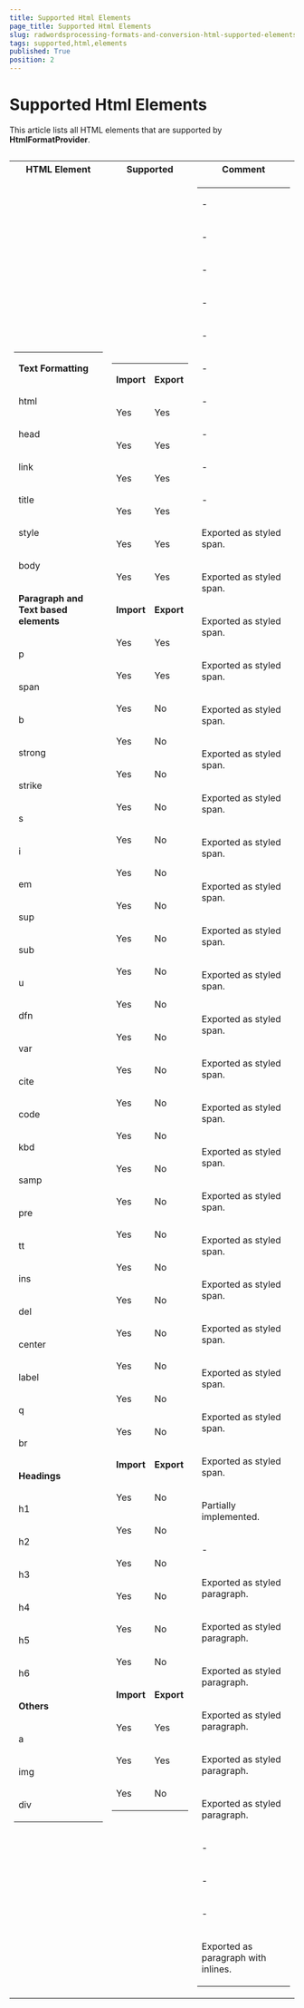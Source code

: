 ```yaml
---
title: Supported Html Elements
page_title: Supported Html Elements
slug: radwordsprocessing-formats-and-conversion-html-supported-elements
tags: supported,html,elements
published: True
position: 2
---
```


# Supported Html Elements



This article lists all HTML elements that are supported by __HtmlFormatProvider__.
      

## 
<table><tr><th>
HTML Element</th><th>
Supported</th><th>
Comment</th></tr><tr><td>
<table><tr><td>

<b>Text Formatting</b></td></tr><tr><td>

html</td></tr><tr><td>

head</td></tr><tr><td>

link</td></tr><tr><td>

title</td></tr><tr><td>

style</td></tr><tr><td>

body</td></tr><tr><td>

<b>Paragraph and Text based elements</b></td></tr><tr><td>

p</td></tr><tr><td>

span</td></tr><tr><td>

b</td></tr><tr><td>

strong</td></tr><tr><td>

strike</td></tr><tr><td>

s</td></tr><tr><td>

i</td></tr><tr><td>

em</td></tr><tr><td>

sup</td></tr><tr><td>

sub</td></tr><tr><td>

u</td></tr><tr><td>

dfn</td></tr><tr><td>

var</td></tr><tr><td>

cite</td></tr><tr><td>

code</td></tr><tr><td>

kbd</td></tr><tr><td>

samp</td></tr><tr><td>

pre</td></tr><tr><td>

tt</td></tr><tr><td>

ins</td></tr><tr><td>

del</td></tr><tr><td>

center</td></tr><tr><td>

label</td></tr><tr><td>

q</td></tr><tr><td>

br</td></tr><tr><td>

<b>Headings</b></td></tr><tr><td>

h1</td></tr><tr><td>

h2</td></tr><tr><td>

h3</td></tr><tr><td>

h4</td></tr><tr><td>

h5</td></tr><tr><td>

h6</td></tr><tr><td>

<b>Others</b></td></tr><tr><td>

a</td></tr><tr><td>

img</td></tr><tr><td>

div</td></tr></table></td><td>
<table><tr><td>

<b>Import</b></td><td>

<b>Export</b></td></tr><tr><td>

Yes</td><td>

Yes</td></tr><tr><td>

Yes</td><td>

Yes</td></tr><tr><td>

Yes</td><td>

Yes</td></tr><tr><td>

Yes</td><td>

Yes</td></tr><tr><td>

Yes</td><td>

Yes</td></tr><tr><td>

Yes</td><td>

Yes</td></tr><tr><td>

<b>Import</b></td><td>

<b>Export</b></td></tr><tr><td>

Yes</td><td>

Yes</td></tr><tr><td>

Yes</td><td>

Yes</td></tr><tr><td>

Yes</td><td>

No</td></tr><tr><td>

Yes</td><td>

No</td></tr><tr><td>

Yes</td><td>

No</td></tr><tr><td>

Yes</td><td>

No</td></tr><tr><td>

Yes</td><td>

No</td></tr><tr><td>

Yes</td><td>

No</td></tr><tr><td>

Yes</td><td>

No</td></tr><tr><td>

Yes</td><td>

No</td></tr><tr><td>

Yes</td><td>

No</td></tr><tr><td>

Yes</td><td>

No</td></tr><tr><td>

Yes</td><td>

No</td></tr><tr><td>

Yes</td><td>

No</td></tr><tr><td>

Yes</td><td>

No</td></tr><tr><td>

Yes</td><td>

No</td></tr><tr><td>

Yes</td><td>

No</td></tr><tr><td>

Yes</td><td>

No</td></tr><tr><td>

Yes</td><td>

No</td></tr><tr><td>

Yes</td><td>

No</td></tr><tr><td>

Yes</td><td>

No</td></tr><tr><td>

Yes</td><td>

No</td></tr><tr><td>

Yes</td><td>

No</td></tr><tr><td>

Yes</td><td>

No</td></tr><tr><td>

Yes</td><td>

No</td></tr><tr><td>

<b>Import</b></td><td>

<b>Export</b></td></tr><tr><td>

Yes</td><td>

No</td></tr><tr><td>

Yes</td><td>

No</td></tr><tr><td>

Yes</td><td>

No</td></tr><tr><td>

Yes</td><td>

No</td></tr><tr><td>

Yes</td><td>

No</td></tr><tr><td>

Yes</td><td>

No</td></tr><tr><td>

<b>Import</b></td><td>

<b>Export</b></td></tr><tr><td>

Yes</td><td>

Yes</td></tr><tr><td>

Yes</td><td>

Yes</td></tr><tr><td>

Yes</td><td>

No</td></tr></table></td><td>
<table><tr><td>

-</td></tr><tr><td>

-</td></tr><tr><td>

-</td></tr><tr><td>

-</td></tr><tr><td>

-</td></tr><tr><td>

-</td></tr><tr><td>

-</td></tr><tr><td>

-</td></tr><tr><td>

-</td></tr><tr><td>

-</td></tr><tr><td>

Exported as styled span.</td></tr><tr><td>

Exported as styled span.</td></tr><tr><td>

Exported as styled span.</td></tr><tr><td>

Exported as styled span.</td></tr><tr><td>

Exported as styled span.</td></tr><tr><td>

Exported as styled span.</td></tr><tr><td>

Exported as styled span.</td></tr><tr><td>

Exported as styled span.</td></tr><tr><td>

Exported as styled span.</td></tr><tr><td>

Exported as styled span.</td></tr><tr><td>

Exported as styled span.</td></tr><tr><td>

Exported as styled span.</td></tr><tr><td>

Exported as styled span.</td></tr><tr><td>

Exported as styled span.</td></tr><tr><td>

Exported as styled span.</td></tr><tr><td>

Exported as styled span.</td></tr><tr><td>

Exported as styled span.</td></tr><tr><td>

Exported as styled span.</td></tr><tr><td>

Exported as styled span.</td></tr><tr><td>

Exported as styled span.</td></tr><tr><td>

Exported as styled span.</td></tr><tr><td>

Exported as styled span.</td></tr><tr><td>

Partially implemented.</td></tr><tr><td>

-</td></tr><tr><td>

Exported as styled paragraph.</td></tr><tr><td>

Exported as styled paragraph.</td></tr><tr><td>

Exported as styled paragraph.</td></tr><tr><td>

Exported as styled paragraph.</td></tr><tr><td>

Exported as styled paragraph.</td></tr><tr><td>

Exported as styled paragraph.</td></tr><tr><td>

-</td></tr><tr><td>

-</td></tr><tr><td>

-</td></tr><tr><td>

Exported as paragraph with inlines.</td></tr></table></td></tr></table>

